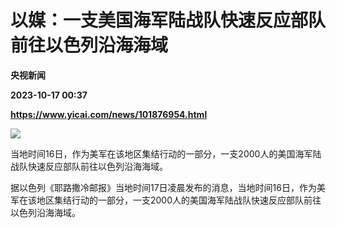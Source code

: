# 以媒：一支美国海军陆战队快速反应部队前往以色列沿海海域
**央视新闻**

**2023-10-17 00:37**

**https://www.yicai.com/news/101876954.html**

![](https://imgcdn.yicai.com/uppics/slides/2023/10/d7216df1435eac3ae0a03e9a80b1e9e7.jpg)

当地时间16日，作为美军在该地区集结行动的一部分，一支2000人的美国海军陆战队快速反应部队前往以色列沿海海域。

据以色列《耶路撒冷邮报》当地时间17日凌晨发布的消息，当地时间16日，作为美军在该地区集结行动的一部分，一支2000人的美国海军陆战队快速反应部队前往以色列沿海海域。